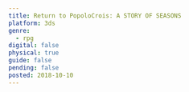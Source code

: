 ```yaml
---
title: Return to PopoloCrois: A STORY OF SEASONS
platform: 3ds
genre:
  - rpg
digital: false
physical: true
guide: false
pending: false
posted: 2018-10-10
---
```

